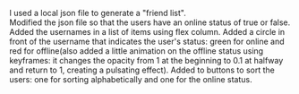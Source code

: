 I used a local json file to generate a "friend list".  
Modified the json file so that the users have an online status of true or false.  
Added the usernames in a list of items using flex column.
Added a circle in front of the username that indicates the user's status: green for online and red for offline(also added a little animation on the offline status using keyframes: it changes the opacity from 1 at the beginning to 0.1 at halfway and return to 1, creating a pulsating effect).
Added to buttons to sort the users: one for sorting alphabetically and one for the online status.


